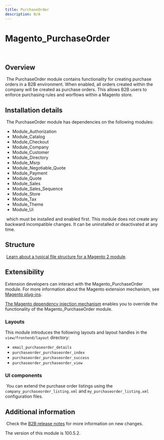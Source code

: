 ```yaml
---
title: PurchaseOrder
description: N/A
---
```


# Magento_PurchaseOrder

​

## Overview

​
The PurchaseOrder module contains functionality for creating purchase orders in a B2B environment. When enabled, all orders created within the company will be created as purchase orders.  This allows B2B users to enforce purchasing rules and worflows within a Magento store.
​

## Installation details

​
The PurchaseOrder module has dependencies on the following modules:
​

-  Module_Authorization
-  Module_Catalog
-  Module_Checkout
-  Module_Company
-  Module_Customer
-  Module_Directory
-  Module_Msrp
-  Module_Negotiable_Quote
-  Module_Payment
-  Module_Quote
-  Module_Sales
-  Module_Sales_Sequence
-  Module_Store
-  Module_Tax
-  Module_Theme
-  Module_Ui

​
which must be installed and enabled first. This module does not create any backward incompatible changes. It can be uninstalled or deactivated at any time.
​

## Structure

​
[Learn about a typical file structure for a Magento 2 module](https://developer.adobe.com/commerce/php/development/build/component-file-structure/).
​

## Extensibility

​​Extension developers can interact with the Magento_PurchaseOrder module. For more information about the Magento extension mechanism, see [Magento plug-ins](https://developer.adobe.com/commerce/php/development/components/plugins/).
  
[The Magento dependency injection mechanism](https://developer.adobe.com/commerce/php/development/components/dependency-injection/) enables you to override the functionality of the Magento_PurchaseOrder module.

### Layouts

​This module introduces the following layouts and layout handles in the `view/frontend/layout` directory:

- `email_purchaseorder_details`
- `purchaseorder_purchaseorder_index`
- `purchaseorder_purchaseorder_success`
- `purchaseorder_purchaseorder_view`

### UI components

​
You can extend the purchase order listings using the `company_purchaseorder_listing.xml` and `my_purchaseorder_listing.xml` configuration files.

## Additional information

​
Check the [B2B release notes](https://experienceleague.adobe.com/docs/commerce-admin/b2b/release-notes.html) for more information on new changes.

<InlineAlert slots="text" />
The version of this module is 100.5.2.
